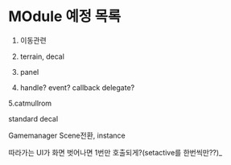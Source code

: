 # MOdule 예정 목록

1. 이동관련

2. terrain, decal

3. panel

4. handle? event? callback delegate?

5.catmullrom 

standard decal



Gamemanager Scene전환, instance 


따라가는 UI가 화면 벗어나면 1번만 호출되게?(setactive를 한번씩만??)_
